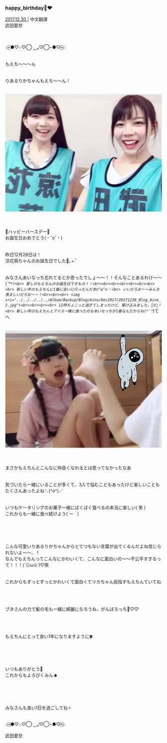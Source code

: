### happy_birthday🐣❤️
<a target="_blank" rel="noreferrer noopener" href="http://blog.nanabunnonijyuuni.com/s/n227/diary/detail/106?ima=3050&cd=blog">2017.12.30 </a>| 中文翻譯<a target="_blank" rel="noreferrer noopener" href=""></a><br>
武田愛奈<br><br><br><br>
◌︎⑅⃝︎●︎♡︎⋆︎♡⃝︎ ˻˳˯ₑ♡⃝︎⋆︎●︎♡︎⑅⃝︎◌︎<br><br><br>
もえち〜〜〜ん<br><br><br>
りあるりかちゃんもえち〜〜ん！<br><br><br>
<img src="../../../../../Album/Backup/Blog/Aina/Dec2017/20171230_Blog_Aina_1.jpg"><br><br><br><br>
🎈ハッピーバースデー🎈<br>
お誕生日おめでとう(﹡ˆoˆ﹡)<br><br><br>
昨日12月29日は！<br>
涼花萌ちゃんのお誕生日でした🎂｡+.ﾟ<br><br><br>
みなさんあいなっち忘れてるとか思ったでしょ〜〜！！そんなことあるわけ〜〜(*´꒳`*)<br>
愛しのもえちんのお誕生日ですもの！！<br><br><br><br><br><br><br><br>
新しい年のもえちんに1番に会いに行ったんだあ∩^ω^∩♡♡<br>
いいだろお〜〜みんな羨ましいだろお〜〜！<br><br><br>
<img src="../../../../../Album/Backup/Blog/Aina/Dec2017/20171230_Blog_Aina_2.jpg"><br><br><br><br>
12時ちょこっと過ぎてしまったけど、駆け込みました。🏃‍♀️💨！<br>
新しい年のもえちんとアイス一緒に食べたのもあいなっちが1番なんだからね(*´꒳`*)てへ<br><br><br>
<img src="../../../../../Album/Backup/Blog/Aina/Dec2017/20171230_Blog_Aina_3.jpg"><br><br><br><br>
まさかもえちんとこんなに仲良くなれるとは思ってなかったなあ<br><br><br>
気づいたら一緒にいることが多くて、3人で悩むこともあったけど楽しいこともたくさんあったよね＼(^o^)／<br><br><br>
いつもケータリングのお菓子一緒にばくばく食べるの本当に楽しい( 笑 )<br>
これからも一緒に食べ続けよう(*´ー｀*)<br><br><br><br><br><br>
こんな可愛いりあるりかちゃんからとてつもない言葉が出てくるんだよね信じられないよ〜〜、！<br>
なんでもえちんってこんなにかわいくて、こんなに面白いの〜〜不公平すぎるって！！！(´⊙ω⊙`)♡笑<br><br><br>
これからもずっとずっとかわいくて面白くてリカちゃん目指すもえちんていてね<br><br><br><br><br>
ブタさんの力で髪の毛も一緒に綺麗になろうね、がんばろっち🐷♡♡<br><br><br><br><br>
もえちんにとって良い1年になりますように🍀<br><br><br><br><br><br>
いつもありがとう🐜<br>
これからもよろぴくみん☻<br><br><br><br><br><br>
みなさんも良い1日を過ごしてね✧︎<br><br><br>
◌︎⑅⃝︎●︎♡︎⋆︎♡⃝︎ ˻˳˯ₑ♡⃝︎⋆︎●︎♡︎⑅⃝︎◌︎<br><br>
武田愛奈